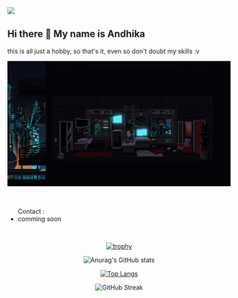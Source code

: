![](https://komarev.com/ghpvc/?username=your-github-Maadelka&label=PROFILE+VIEWS&style=plastic&color=blueviolet)
## Hi there 👋 My name is Andhika
this is all just a hobby, so that's it, even so don't doubt my skills :v

![Alt text](ss/svg.gif?raw=true "Hello world!")

<br>

<ul>Contact :
  <li>comming soon</li>  
</ul>

<br>

<div align="center" >
  
  [![trophy](https://github-profile-trophy.vercel.app/?username=ryo-ma&theme=matrix)](https://github.com/ryo-ma/github-profile-trophy)
  
  ![Anurag's GitHub stats](https://github-readme-stats.vercel.app/api?username=Maadelka&show_icons=true&theme=radical) 
  
  [![Top Langs](https://github-readme-stats.vercel.app/api/top-langs/?username=Maadelka&layout=compact&theme=radical)](https://github.com/anuraghazra/github-readme-stats)
  
  ![GitHub Streak](https://github-readme-streak-stats.herokuapp.com?user=Maadelka&theme=tokyonight)
</div>

